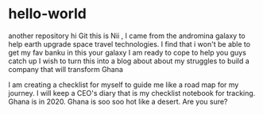 # hello-world
another repository
hi Git
this is Nii , 
I came from the andromina galaxy to help earth upgrade space travel technologies.
I find that i won't be able to get my fav banku in this your galaxy 
I am ready to cope to help you guys catch up
I wish to turn this into a blog about about my struggles to build a company that will transform Ghana

I am creating a checklist for myself to guide me like a road map for my journey. 
I will keep a CEO's diary that is my checklist notebook for tracking. 
Ghana is in 2020. 
Ghana is soo soo hot like a desert.
Are you sure?
